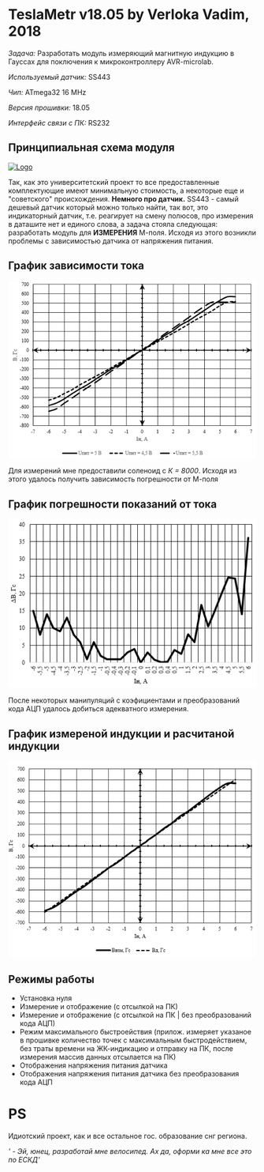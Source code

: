 # TeslaMetr v18.05 by Verloka Vadim, 2018

*Задача:* Разработать модуль измеряющий магнитную индукцию в Гауссах для поключения к микроконтроллеру AVR-microlab.

*Используемый датчик:* SS443

*Чип:* ATmega32 16 MHz

*Версия прошивки:* 18.05

*Интерфейс связи с ПК:* RS232

## Принципиальная схема модуля
[![Logo](https://raw.githubusercontent.com/ogycode/TeslaMetr/master/merch/sheme.png)]()

Так, как это университетский проект то все предоставленные комплектующие имеют минимальную стоимость, а некоторые еще и "советского" происхождения. **Немного про датчик.** SS443 - самый дешевый датчик который можно только найти, так вот, это индикаторный датчик, т.е. реагирует на смену полюсов, про измерения в даташите нет и единого слова, а задача стояла следующая: разработать модуль для **ИЗМЕРЕНИЯ** М-поля. Исходя из этого возникли проблемы с зависимостью датчика от напряжения питания.

## График зависимости тока
[![Logo](https://raw.githubusercontent.com/ogycode/TeslaMetr/master/merch/graph1.png)]()

Для измерений мне предоставили соленоид с *К = 8000*. Исходя из этого удалось получить зависимость погрешности от М-поля

## График погрешности показаний от тока
[![Logo](https://raw.githubusercontent.com/ogycode/TeslaMetr/master/merch/graph2.png)]()

После некоторых манипуляций с коэфициентами и преобразований кода АЦП удалось добиться адекватного измерения.

## График измереной индукции и расчитаной индукции
[![Logo](https://raw.githubusercontent.com/ogycode/TeslaMetr/master/merch/graph3.png)]()

## Режимы работы
  - Установка нуля
  - Измерение и отображение (с отсылкой на ПК)
  - Измерение и отображение (с отсылкой на ПК | без преобразований кода АЦП)
  - Режим максимального быстроействия (прилож. измеряет указаное в прошивке количество точек с максимальным быстродействием, без траты времени на ЖК-индикацию и отправку на ПК, после измерения массив данных отсылается на ПК)
  - Отображения напряжения питания датчика
  - Отображения напряжения питания датчика без преобразования кода АЦП

# PS
Идиотский проект, как и все остальное гос. образование снг региона. 

*' - Эй, юнец, разработай мне велосипед. Ах да, oформи ка мне все это по ЕСКД'*